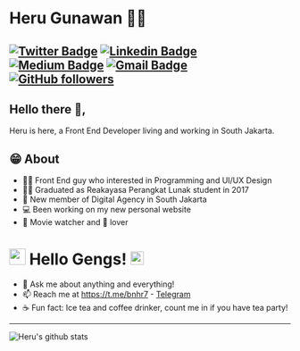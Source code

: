# Heru Gunawan 👨‍💻
[![Twitter Badge](https://img.shields.io/badge/-@bnhr07-1ca0f1?style=flat-square&labelColor=1ca0f1&logo=twitter&logoColor=white&link=https://twitter.com/bnhr07)](https://twitter.com/bnhr07) [![Linkedin Badge](https://img.shields.io/badge/-herugunawan-blue?style=flat-square&logo=Linkedin&logoColor=white&link=https://www.linkedin.com/in/heru-gunawan/)](https://www.linkedin.com/in/heru-gunawan/) [![Medium Badge](https://img.shields.io/badge/-@herugunawan07-000000?style=flat-square&labelColor=000000&logo=Medium&link=https://medium.com/@herugunawan07/)](https://medium.com/@herugunawan07/)
[![Gmail Badge](https://img.shields.io/badge/-heru07g@gmail.com-c14438?style=flat-square&logo=Gmail&logoColor=white&link=mailto:heru07g@gmail.com)](mailto:heru07g@gmail.com)
[![GitHub followers](https://img.shields.io/github/followers/bnhr?label=Follow&style=social)](https://github.com/bnhr/?tab=follow)
---
## Hello there 👋,
Heru is here, a Front End Developer living and working in South Jakarta.

## 😁 About
- 🐱‍👤 Front End guy who interested in Programming and UI/UX Design
- 👨‍🎓 Graduated as Reakayasa Perangkat Lunak student in 2017
- 👔 New member of Digital Agency in South Jakarta
- 💻 Been working on my new personal website
- 🎥 Movie watcher and 🐶 lover


# <img src="https://github.com/TheDudeThatCode/TheDudeThatCode/blob/master/Assets/Hi.gif" width="29px"> Hello Gengs!&nbsp;<img src="https://github.com/TheDudeThatCode/TheDudeThatCode/blob/master/Assets/Earth.gif" width="24px">

- 💬 Ask me about anything and everything!
- 📫 Reach me at https://t.me/bnhr7 - [Telegram](https://t.me/bnhr7)
- ☕ Fun fact: Ice tea and coffee drinker, count me in if you have tea party!
---
![Heru's github stats](https://github-readme-stats.vercel.app/api?username=bnhr&show_icons=true)
